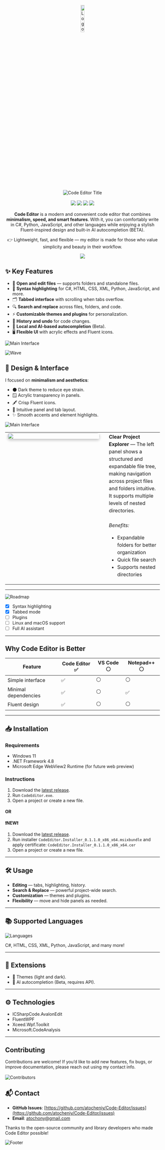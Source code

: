 <div align="center">
  <img src="Images/CodeEditor.png" alt="Logo" width="15%">
  <br>
  <br>
  <img src="https://capsule-render.vercel.app/api?type=rounded&color=0:1E1E2E,100:4B0082&height=80&section=header&text=Code%20Editor&fontColor=00FFEF&fontSize=45&animation=fadeIn" alt="Code Editor Title">
  <br>
  <br>
  <img src="https://img.shields.io/github/stars/atocheniy/Code-Editor?style=flat&color=yellow"> 
  <img src="https://img.shields.io/github/license/atocheniy/Code-Editor?style=flat&color=blue"> 
  <img src="https://img.shields.io/badge/.NET-4.8-purple"> 
  <img src="https://img.shields.io/badge/Platform-Windows-informational"> 
</div>

<br>

<div align="center">
  <strong>Code Editor</strong> is a modern and convenient code editor that combines <strong>minimalism, speed, and smart features</strong>.  
  With it, you can comfortably write in C#, Python, JavaScript, and other languages while enjoying a stylish Fluent-inspired design and built-in AI autocompletion (BETA).  
  
  👉 Lightweight, fast, and flexible — my editor is made for those who value simplicity and beauty in their workflow.  


   <img src="https://capsule-render.vercel.app/api?type=waving&color=0:1E1E2E,100:4B0082&height=100&section=footer">
</div>

## ✨ Key Features  

- 📂 **Open and edit files** — supports folders and standalone files.  
- 🎨 **Syntax highlighting** for C#, HTML, CSS, XML, Python, JavaScript, and more.  
- 🗂 **Tabbed interface** with scrolling when tabs overflow.  
- 🔍 **Search and replace** across files, folders, and code.  
- ⚡ **Customizable themes and plugins** for personalization.  
- 📜 **History and undo** for code changes.  
- 🤖 **Local and AI-based autocompletion** (Beta).  
- 🖥️ **Flexible UI** with acrylic effects and Fluent icons.  

![Main Interface](Images/img3.png)  

![Wave](https://capsule-render.vercel.app/api?type=waving&color=0:1E1E2E,100:4B0082&height=100&section=footer)

## 🎨 Design & Interface  

I focused on **minimalism and aesthetics**:  
- 🌑 Dark theme to reduce eye strain.  
- 🪟 Acrylic transparency in panels.  
- 🖋 Crisp Fluent icons.  
- 🎯 Intuitive panel and tab layout.  
- ✨ Smooth accents and element highlights.  

![Main Interface](Images/img2.png) 

<table>
  <tr>
    <td style="width: 300px; vertical-align: top; padding-right: 20px;">
      <img src="Images/img4.png" width="100%" style="border-radius: 8px; box-shadow: 0 4px 8px rgba(0,0,0,0.2);" />
    </td>
    <td style="vertical-align: top; padding-left: 10px; font-size: 16px; line-height: 1.5;">
      <strong>Clear Project Explorer</strong> — The left panel shows a structured and expandable file tree, making navigation across project files and folders intuitive. It supports multiple levels of nested directories. <br><br>
      <em>Benefits:</em>
      <ul>
        <li>Expandable folders for better organization</li>
        <li>Quick file search</li>
        <li>Supports nested directories</li>
      </ul>
    </td>
  </tr>
</table>

---

![Roadmap](https://img.shields.io/badge/🚀_Roadmap-informational?style=for-the-badge&logo=github&color=1E90FF)

- [x] Syntax highlighting  
- [x] Tabbed mode  
- [ ] Plugins  
- [ ] Linux and macOS support  
- [ ] Full AI assistant  

---

## Why Code Editor is Better  

| Feature               | Code Editor ✅ | VS Code ⚪ | Notepad++ ⚪ |
|-----------------------|----------------|------------|--------------|
| Simple interface      | ✅             | ⚪         | ⚪            |
| Minimal dependencies  | ✅             | ⚪         | ✅            |
| Fluent design         | ✅             | ⚪         | ⚪            |

---

## 📥 Installation  

### Requirements  
- Windows 11  
- .NET Framework 4.8  
- Microsoft Edge WebView2 Runtime (for future web preview)  

### Instructions  
1. Download the [latest release](https://github.com/atocheniy/Code-Editor/releases).  
2. Run `CodeEditor.exe`.
3. Open a project or create a new file.  
#### OR
**❗NEW❗** <br>
1. Download the [latest release](https://github.com/atocheniy/Code-Editor/releases).  
2. Run installer `CodeEditor.Installer_0.1.1.0_x86_x64.msixbundle` and apply certificate: `CodeEditor.Installer_0.1.1.0_x86_x64.cer`
3. Open a project or create a new file.  

---

## 🛠 Usage  

- **Editing** — tabs, highlighting, history.  
- **Search & Replace** — powerful project-wide search.  
- **Customization** — themes and plugins.  
- **Flexibility** — move and hide panels as needed.  

---

## 📚 Supported Languages  
![Languages](https://img.shields.io/badge/💻_Languages-20+-success?style=for-the-badge&logo=visual-studio-code&color=228B22)

C#, HTML, CSS, XML, Python, JavaScript, and many more!  

---

## 🧩 Extensions  

- 🎨 Themes (light and dark).  
- 🤖 AI autocompletion (Beta, requires API).  

---

## ⚙️ Technologies  

- ICSharpCode.AvalonEdit  
- FluentWPF  
- Xceed.Wpf.Toolkit  
- Microsoft.CodeAnalysis  

---

## Contributing
Contributions are welcome! If you’d like to add new features, fix bugs, or improve documentation, please reach out using my contact info. <br><br>
![Contributors](https://contrib.rocks/image?repo=atocheniy/Code-Editor)

## 📬 Contact
- **GitHub Issues**: [https://github.com/atocheniy/Code-Editor/issues](https://github.com/atocheniy/Code-Editor/issues)  
- **Email**: atochony@gmail.com  

Thanks to the open-source community and library developers who made Code Editor possible!

![Footer](https://capsule-render.vercel.app/api?type=rect&color=gradient&height=30&section=footer)
